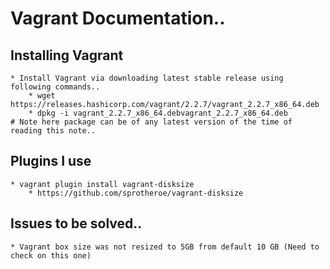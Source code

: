 # Vagrant Documentation..



## Installing Vagrant 

	* Install Vagrant via downloading latest stable release using following commands..
		* wget https://releases.hashicorp.com/vagrant/2.2.7/vagrant_2.2.7_x86_64.deb
		* dpkg -i vagrant_2.2.7_x86_64.debvagrant_2.2.7_x86_64.deb                    # Note here package can be of any latest version of the time of reading this note..
	


## Plugins I use
		
	* vagrant plugin install vagrant-disksize
		* https://github.com/sprotheroe/vagrant-disksize


## Issues to be solved..

	* Vagrant box size was not resized to 5GB from default 10 GB (Need to check on this one)
